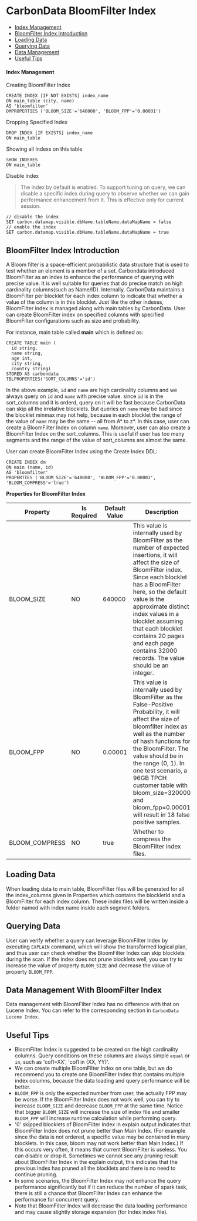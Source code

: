 <!--
    Licensed to the Apache Software Foundation (ASF) under one or more 
    contributor license agreements.  See the NOTICE file distributed with
    this work for additional information regarding copyright ownership. 
    The ASF licenses this file to you under the Apache License, Version 2.0
    (the "License"); you may not use this file except in compliance with 
    the License.  You may obtain a copy of the License at

      http://www.apache.org/licenses/LICENSE-2.0

    Unless required by applicable law or agreed to in writing, software 
    distributed under the License is distributed on an "AS IS" BASIS, 
    WITHOUT WARRANTIES OR CONDITIONS OF ANY KIND, either express or implied.
    See the License for the specific language governing permissions and 
    limitations under the License.
-->

# CarbonData BloomFilter Index

* [Index Management](#index-management)
* [BloomFilter Index Introduction](#bloomfilter-index-introduction)
* [Loading Data](#loading-data)
* [Querying Data](#querying-data)
* [Data Management](#data-management-with-bloomfilter-index)
* [Useful Tips](#useful-tips)

#### Index Management
Creating BloomFilter Index
  ```
  CREATE INDEX [IF NOT EXISTS] index_name
  ON main_table (city, name)
  AS 'bloomfilter'
  DMPROPERTIES ('BLOOM_SIZE'='640000', 'BLOOM_FPP'='0.00001')
  ```

Dropping Specified Index
  ```
  DROP INDEX [IF EXISTS] index_name
  ON main_table
  ```

Showing all Indexs on this table
  ```
  SHOW INDEXES
  ON main_table
  ```

Disable Index
> The index by default is enabled. To support tuning on query, we can disable a specific index during query to observe whether we can gain performance enhancement from it. This is effective only for current session.

  ```
  // disable the index
  SET carbon.datamap.visible.dbName.tableName.dataMapName = false
  // enable the index
  SET carbon.datamap.visible.dbName.tableName.dataMapName = true
  ```


## BloomFilter Index Introduction
A Bloom filter is a space-efficient probabilistic data structure that is used to test whether an element is a member of a set.
Carbondata introduced BloomFilter as an index to enhance the performance of querying with precise value.
It is well suitable for queries that do precise match on high cardinality columns(such as Name/ID).
Internally, CarbonData maintains a BloomFilter per blocklet for each index column to indicate that whether a value of the column is in this blocklet.
Just like the other indexes, BloomFilter index is managed along with main tables by CarbonData.
User can create BloomFilter index on specified columns with specified BloomFilter configurations such as size and probability.

For instance, main table called **main** which is defined as:

  ```
  CREATE TABLE main (
    id string,
    name string,
    age int,
    city string,
    country string)
  STORED AS carbondata
  TBLPROPERTIES('SORT_COLUMNS'='id')
  ```

In the above example, `id` and `name` are high cardinality columns
and we always query on `id` and `name` with precise value.
since `id` is in the sort_columns and it is orderd,
query on it will be fast because CarbonData can skip all the irrelative blocklets.
But queries on `name` may be bad since the blocklet minmax may not help,
because in each blocklet the range of the value of `name` may be the same -- all from A* to z*.
In this case, user can create a BloomFilter Index on column `name`.
Moreover, user can also create a BloomFilter Index on the sort_columns.
This is useful if user has too many segments and the range of the value of sort_columns are almost the same.

User can create BloomFilter Index using the Create Index DDL:

  ```
  CREATE INDEX dm
  ON main (name, id)
  AS 'bloomfilter'
  PROPERTIES ('BLOOM_SIZE'='640000', 'BLOOM_FPP'='0.00001', 'BLOOM_COMPRESS'='true')
  ```

**Properties for BloomFilter Index**

| Property | Is Required | Default Value | Description |
|-------------|----------|--------|---------|
| BLOOM_SIZE | NO | 640000 | This value is internally used by BloomFilter as the number of expected insertions, it will affect the size of BloomFilter index. Since each blocklet has a BloomFilter here, so the default value is the approximate distinct index values in a blocklet assuming that each blocklet contains 20 pages and each page contains 32000 records. The value should be an integer. |
| BLOOM_FPP | NO | 0.00001 | This value is internally used by BloomFilter as the False-Positive Probability, it will affect the size of bloomfilter index as well as the number of hash functions for the BloomFilter. The value should be in the range (0, 1). In one test scenario, a 96GB TPCH customer table with bloom_size=320000 and bloom_fpp=0.00001 will result in 18 false positive samples. |
| BLOOM_COMPRESS | NO | true | Whether to compress the BloomFilter index files. |


## Loading Data
When loading data to main table, BloomFilter files will be generated for all the
index_columns given in Properties which contains the blockletId and a BloomFilter for each index column.
These index files will be written inside a folder named with index name
inside each segment folders.


## Querying Data

User can verify whether a query can leverage BloomFilter Index by executing `EXPLAIN` command,
which will show the transformed logical plan, and thus user can check whether the BloomFilter Index can skip blocklets during the scan.
If the index does not prune blocklets well, you can try to increase the value of property `BLOOM_SIZE` and decrease the value of property `BLOOM_FPP`.

## Data Management With BloomFilter Index
Data management with BloomFilter Index has no difference with that on Lucene Index.
You can refer to the corresponding section in `CarbonData Lucene Index`.

## Useful Tips
+ BloomFilter Index is suggested to be created on the high cardinality columns.
 Query conditions on these columns are always simple `equal` or `in`,
 such as 'col1=XX', 'col1 in (XX, YY)'.
+ We can create multiple BloomFilter Index on one table,
 but we do recommend you to create one BloomFilter Index that contains multiple index columns,
 because the data loading and query performance will be better.
+ `BLOOM_FPP` is only the expected number from user, the actually FPP may be worse.
 If the BloomFilter Index does not work well,
 you can try to increase `BLOOM_SIZE` and decrease `BLOOM_FPP` at the same time.
 Notice that bigger `BLOOM_SIZE` will increase the size of index file
 and smaller `BLOOM_FPP` will increase runtime calculation while performing query.
+ '0' skipped blocklets of BloomFilter Index in explain output indicates that
 BloomFilter Index does not prune better than Main Index.
 (For example since the data is not ordered, a specific value may be contained in many blocklets. In this case, bloom may not work better than Main Index.)
 If this occurs very often, it means that current BloomFilter is useless. You can disable or drop it.
 Sometimes we cannot see any pruning result about BloomFilter Index in the explain output,
 this indicates that the previous Index has pruned all the blocklets and there is no need to continue pruning.
+ In some scenarios, the BloomFilter Index may not enhance the query performance significantly
 but if it can reduce the number of spark task,
 there is still a chance that BloomFilter Index can enhance the performance for concurrent query.
+ Note that BloomFilter Index will decrease the data loading performance and may cause slightly storage expansion (for Index index file).

